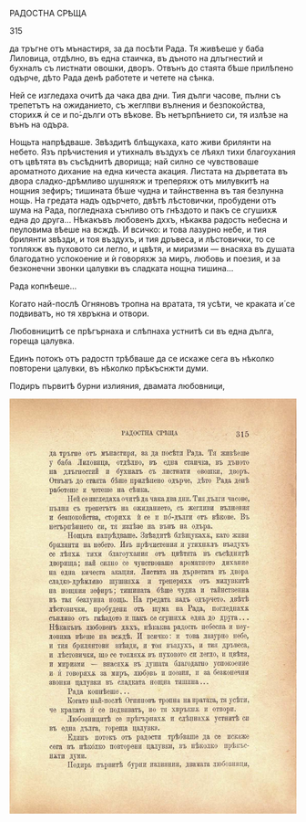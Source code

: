 ﻿РАДОСТНА СРѢЩА

315

да тръгне отъ мънастиря, за да посѣти Рада. Тя живѣеше у баба Лиловица, отдѣлно, въ една стаичка, въ дъното на длъгнестий и бухналъ съ листнати овошки, дворъ. Отвънъ до стаята бѣше прилѣпено одърче, дѣто Рада денѣ работете и четете на сѣнка.

Ней се изгледаха очитѣ да чака два дни. Тия дълги часове, пълни съ трепетътъ на ожиданието, съ жеглпви вълнения и безпокойства, сторихѫ ѝ се и по́-дълги отъ вѣкове. Въ нетърпѣнието си, тя излѣзе на вънъ на одъра.

Нощьта напрѣдваше. Звѣздитѣ блѣщукаха, като живи брилянти на небето. Язъ прѣчистения и утихналъ въздухъ се лѣяхл тихи благоухания отъ цвѣтята въ съсѣднитѣ дворища; най силно се чувствоваше ароматното дихание на една кичеста акация. Листата на дърветата въ двора сладко-дрѣмливо шушняхж и треперяхж отъ милувкитѣ на нощния зефиръ; тишината бѣше чудна и тайнственна въ тая безлунна нощь. На гредата надъ одърчето, двѣтѣ лѣстовички, пробудени отъ шума на Рада, погледнаха сънливо отъ гнѣздото и пакъ се сгушихѫ една до друга... Нѣкакъвъ любовенъ дххъ, нѣкаква радость небесна и пеуловима вѣеше на всждѣ. И всичко: и това лазурно небе, и тия брилянти звѣзди, и тоя въздухъ, и тия дръвеса, и лѣстовички, то се топляхж въ пуховото си легло, и цвѣтя, и миризми — внасяха въ душата благодатно успокоение и ѝ говоряхж за миръ, любовь и поезия, и за безконечни звонки цалувки въ сладката нощна тишина...

Рада копнѣеше...

Когато най-послѣ Огняновъ тропна на вратата, тя усѣти, че краката и́ се подвиватъ, но тя хвръкна и отвори.

Любовницитѣ се прѣгърнаха и слѣпнаха устнитѣ си въ една дълга, гореща цалувка.

Единъ потокъ отъ радостп трѣбваше да се искаже сега въ нѣколко повторени цалувки, въ нѣколко прѣкъснжти думи.

Подиръ първитѣ бурни излияния, двамата любовници,

![original](../images/354.jpg)

